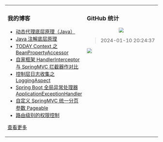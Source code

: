 <table align="center"><tr>
<td valign="top" width="50%">

### 我的博客
- [动态代理底层原理（Java）](https://taketoday.cn/articles/java-dynamic-proxy-underlying-principles)
- [Java 注解底层原理](https://taketoday.cn/articles/the-underlying-principles-of-java-annotations)
- [TODAY Context 之 BeanPropertyAccessor](https://taketoday.cn/articles/1616819014712)
- [自家框架 HandlerInterceptor 与 SpringMVC 拦截器作对比](https://taketoday.cn/articles/1606746773560)
- [控制层日志收集之 LoggingAspect](https://taketoday.cn/articles/1606742566410)
- [Spring Boot 全局异常处理器 ApplicationExceptionHandler](https://taketoday.cn/articles/1606740754368)
- [自定义 SpringMVC 统一分页参数 Pageable](https://taketoday.cn/articles/1606740481571)
- [路由级别的权限控制](https://taketoday.cn/articles/1606728769274)

[查看更多](https://taketoday.cn)

</td>
<td valign="top" width="50%">

### GitHub 统计
<p align="center">
  <img src="https://github-readme-stats.vercel.app/api?username=TAKETODAY"/>
</p>

> 2024-01-10 20:24:37
    
<a title="Hits" target="_blank" href="https://github.com/TAKETODAY/TAKETODAY">
    <img src="https://hits.b3log.org/TAKETODAY/TAKETODAY.svg">
</a>

</td>
</tr></table>
